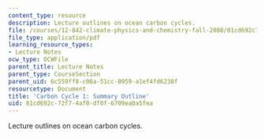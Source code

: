 ```yaml
---
content_type: resource
description: Lecture outlines on ocean carbon cycles.
file: /courses/12-842-climate-physics-and-chemistry-fall-2008/81cd692c72f74af0df0f6709ea0a5fea_handout.pdf
file_type: application/pdf
learning_resource_types:
- Lecture Notes
ocw_type: OCWFile
parent_title: Lecture Notes
parent_type: CourseSection
parent_uid: 6c559ff8-c06a-51cc-8959-a1ef4fd6238f
resourcetype: Document
title: 'Carbon Cycle 1: Summary Outline'
uid: 81cd692c-72f7-4af0-df0f-6709ea0a5fea
---
```

Lecture outlines on ocean carbon cycles.

